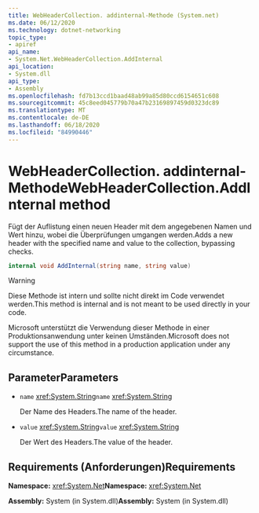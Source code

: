 ```yaml
---
title: WebHeaderCollection. addinternal-Methode (System.net)
ms.date: 06/12/2020
ms.technology: dotnet-networking
topic_type:
- apiref
api_name:
- System.Net.WebHeaderCollection.AddInternal
api_location:
- System.dll
api_type:
- Assembly
ms.openlocfilehash: fd7b13ccd1baad48ab99a85d80ccd6154651c608
ms.sourcegitcommit: 45c8eed045779b70a47b23169897459d0323dc89
ms.translationtype: MT
ms.contentlocale: de-DE
ms.lasthandoff: 06/18/2020
ms.locfileid: "84990446"
---
```

# <a name="webheadercollectionaddinternal-method"></a><span data-ttu-id="a8632-102">WebHeaderCollection. addinternal-Methode</span><span class="sxs-lookup"><span data-stu-id="a8632-102">WebHeaderCollection.AddInternal method</span></span>

<span data-ttu-id="a8632-103">Fügt der Auflistung einen neuen Header mit dem angegebenen Namen und Wert hinzu, wobei die Überprüfungen umgangen werden.</span><span class="sxs-lookup"><span data-stu-id="a8632-103">Adds a new header with the specified name and value to the collection, bypassing checks.</span></span>

```csharp
internal void AddInternal(string name, string value)
```

> [!WARNING]
> <span data-ttu-id="a8632-104">Diese Methode ist intern und sollte nicht direkt im Code verwendet werden.</span><span class="sxs-lookup"><span data-stu-id="a8632-104">This method is internal and is not meant to be used directly in your code.</span></span>
>
> <span data-ttu-id="a8632-105">Microsoft unterstützt die Verwendung dieser Methode in einer Produktionsanwendung unter keinen Umständen.</span><span class="sxs-lookup"><span data-stu-id="a8632-105">Microsoft does not support the use of this method in a production application under any circumstance.</span></span>

## <a name="parameters"></a><span data-ttu-id="a8632-106">Parameter</span><span class="sxs-lookup"><span data-stu-id="a8632-106">Parameters</span></span>

- <span data-ttu-id="a8632-107">`name` <xref:System.String></span><span class="sxs-lookup"><span data-stu-id="a8632-107">`name` <xref:System.String></span></span>

  <span data-ttu-id="a8632-108">Der Name des Headers.</span><span class="sxs-lookup"><span data-stu-id="a8632-108">The name of the header.</span></span>

- <span data-ttu-id="a8632-109">`value` <xref:System.String></span><span class="sxs-lookup"><span data-stu-id="a8632-109">`value` <xref:System.String></span></span>

  <span data-ttu-id="a8632-110">Der Wert des Headers.</span><span class="sxs-lookup"><span data-stu-id="a8632-110">The value of the header.</span></span>

## <a name="requirements"></a><span data-ttu-id="a8632-111">Requirements (Anforderungen)</span><span class="sxs-lookup"><span data-stu-id="a8632-111">Requirements</span></span>

<span data-ttu-id="a8632-112">**Namespace:** <xref:System.Net></span><span class="sxs-lookup"><span data-stu-id="a8632-112">**Namespace:** <xref:System.Net></span></span>

<span data-ttu-id="a8632-113">**Assembly:** System (in System.dll)</span><span class="sxs-lookup"><span data-stu-id="a8632-113">**Assembly:** System (in System.dll)</span></span>
